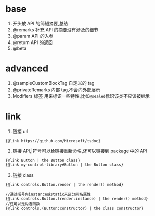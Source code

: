 # base

1. 开头放 API 的简短摘要,总结
2. @remarks 补充 API 的摘要没有涉及的细节
3. @param API 的入参
4. @return API 的返回
5. @beta

# advanced

1. @sampleCustomBlockTag 自定义的 tag
2. @privateRemarks 内部 tag,不会向外部展示
3. Modifiers 标签 用来标识一些特性,比如`@sealed`标识该类不应该被继承

# link

1. 链接 url

```
{@link https://github.com/Microsoft/tsdoc}
```

2. 链接 API,|符号可以给链接重新命名,还可以链接到 package 中的 API

```
{@link Button | the Button class}
{@link my-control-library#Button | the Button class}
```

3. 链接 class

```
{@link controls.Button.render | the render() method}

//通过括号内instance或static来区分同名属性
{@link controls.Button.(render:instance) | the render() method}
//还可以是构造函数
{@link controls.(Button:constructor) | the class constructor}
```
